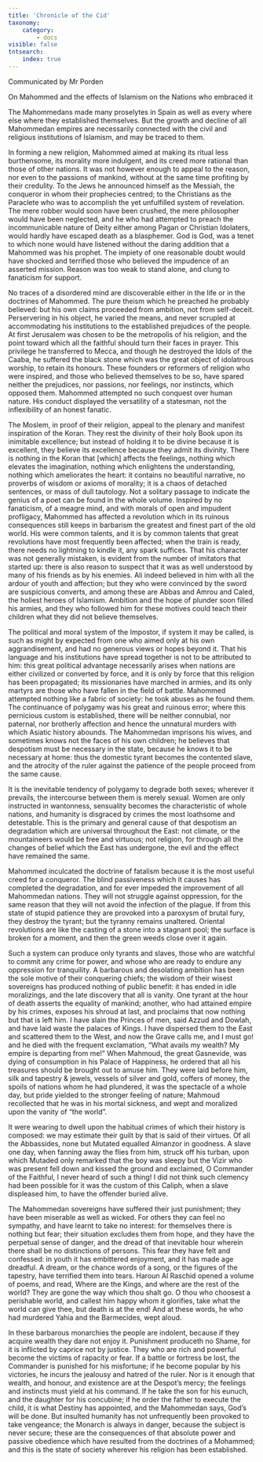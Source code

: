 ```yaml
---
title: 'Chronicle of the Cid'
taxonomy:
    category:
        - docs
visible: false
tntsearch:
    index: true
---
```


<div class="author">Communicated by Mr Porden</div>

<span class="pencil">On Mahommed and the effects of Islamism on the Nations who embraced it</span>

The Mahommedans made many proselytes in Spain as well as every where else where they established themselves. But the growth and decline of all Mahommedan empires are necessarily connected with the civil and religious institutions of Islamism, and may be traced to them.

In forming a new religion, Mahommed aimed at making its ritual less burthensome, its morality more indulgent, and its creed more rational than those of other nations. It was not however enough to appeal to the reason, nor even to the passions of mankind, without at the same time profiting by their credulity. To the Jews he announced himself as the Messiah, the conqueror in whom their prophecies centred; to the Christians as the Paraclete who was to accomplish the yet unfulfilled system of revelation. The mere robber would soon have been crushed, the mere philosopher would have been neglected, and he who had attempted to preach the incommunicable nature of Deity either among Pagan or Christian Idolaters, would hardly have escaped death as a blasphemer. God is God, was a tenet to which none would have listened without the daring addition that a Mahommed was his prophet. The impiety of one reasonable doubt would have shocked and terrified those who believed the impudence of an asserted mission. Reason was too weak to stand alone, and clung to fanaticism for support.

No traces of a disordered mind are discoverable either in the life or in the doctrines of Mahommed. The pure theism which he preached he probably believed: but his own claims proceeded from ambition, not from self-deceit. Perservering in his object, he varied the means, and never scrupled at accommodating his institutions to the established prejudices of the people. At first Jerusalem was chosen to be the metropolis of his religion, and the point toward which all the faithful should turn their faces in prayer. This privilege he transferred to Mecca, and though he destroyed the Idols of the Caaba, he suffered the black stone which was the great object of idolatrous worship, to retain its honours. These founders or reformers of religion who were inspired, and those who believed themselves to be so, have spared neither the prejudices, nor passions, nor feelings, nor instincts, which opposed them. Mahommed attempted no such conquest over human nature. His conduct displayed the versatility of a statesman, not the inflexibility of an honest fanatic.

The Moslem, in proof of their religion, appeal to the plenary and manifest inspiration of the Koran. They rest the divinity of their holy Book upon its inimitable excellence; but instead of holding it to be divine because it is excellent, they believe its excellence because they admit its divinity. There is nothing in the Koran that [which] affects the feelings, nothing which elevates the imagination, nothing which enlightens the understanding, nothing which ameliorates the heart: it contains no beautiful narrative, no proverbs of wisdom or axioms of morality; it is a chaos of detached sentences, or mass of dull tautology. Not a solitary passage to indicate the genius of a poet can be found in the whole volume. Inspired by no fanaticism, of a meagre mind, and with morals of open and impudent profligacy, Mahommed has affected a revolution which in its ruinous consequences still keeps in barbarism the greatest and finest part of the old world. His were common talents, and it is by common talents that great revolutions have most frequently been affected; when the train is ready, there needs no lightning to kindle it, any spark suffices. That his character was not generally mistaken, is evident from the number of imitators that started up: there is also reason to suspect that it was as well understood by many of his friends as by his enemies. Ali indeed believed in him with all the ardour of youth and affection; but they who were convinced by the sword are suspicious converts, and among these are Abbas and Amrou and Caled, the holiest heroes of Islamism. Ambition and the hope of plunder soon filled his armies, and they who followed him for these motives could teach their children what they did not believe themselves.

The political and moral system of the Impostor, if system it may be called, is such as might by expected from one who aimed only at his own aggrandisement, and had no generous views or hopes beyond it. That his language and his institutions have spread together is not to be attributed to him: this great political advantage necessarily arises when nations are either civilized or converted by force, and it is only by force that this religion has been propagated; its missionaries have marched in armies, and its only martyrs are those who have fallen in the field of battle. Mahommed attempted nothing like a fabric of society: he took abuses as he found them. The continuance of polygamy was his great and ruinous error; where this pernicious custom is established, there will be neither connubial, nor paternal, nor brotherly affection and hence the unnatural murders with which Asiatic history abounds. The Mahommedan imprisons his wives, and sometimes knows not the faces of his own children; he believes that despotism must be necessary in the state, because he knows it to be necessary at home: thus the domestic tyrant becomes the contented slave, and the atrocity of the ruler against the patience of the people proceed from the same cause.

It is the inevitable tendency of polygamy to degrade both sexes; wherever it prevails, the intercourse between them is merely sexual. Women are only instructed in wantonness, sensuality becomes the characteristic of whole nations, and humanity is disgraced by crimes the most loathsome and detestable. This is the primary and general cause of that despotism an degradation which are universal throughout the East: not climate, or the mountaineers would be free and virtuous; not religion, for through all the changes of belief which the East has undergone, the evil and the effect have remained the same.

Mahommed inculcated the doctrine of fatalism because it is the most useful creed for a conqueror. The blind passiveness which it causes has completed the degradation, and for ever impeded the improvement of all Mahommedan nations. They will not struggle against oppression, for the same reason that they will not avoid the infection of the plague. If from this state of stupid patience they are provoked into a paroxysm of brutal fury, they destroy the tyrant; but the tyranny remains unaltered. Oriental revolutions are like the casting of a stone into a stagnant pool; the surface is broken for a moment, and then the green weeds close over it again.

Such a system can produce only tyrants and slaves, those who are watchful to commit any crime for power, and whose who are ready to endure any oppression for tranquility. A barbarous and desolating ambition has been the sole motive of their conquering chiefs; the wisdom of their wisest sovereigns has produced nothing of public benefit: it has ended in idle moralizings, and the late discovery that all is vanity. One tyrant at the hour of death asserts the equality of mankind; another, who had attained empire by his crimes, exposes his shroud at last, and proclaims that now nothing but that is left him. I have slain the Princes of men, said Azzud and Dowlah, and have laid waste the palaces of Kings. I have dispersed them to the East and scattered them to the West, and now the Grave calls me, and I must go! and he died with the frequent exclamation, “What avails my wealth? My empire is departing from me!” When Mahmoud, the great Gasnevide, was dying of consumption in his Palace of Happiness, he ordered that all his treasures should be brought out to amuse him. They were laid before him, silk and tapestry & jewels, vessels of silver and gold, coffers of money, the spoils of nations whom he had plundered, it was the spectacle of a whole day, but pride yielded to the stronger feeling of nature; Mahmoud recollected that he was in his mortal sickness, and wept and moralized upon the vanity of “the world”.

It were wearing to dwell upon the habitual crimes of which their history is composed: we may estimate their guilt by that is said of their virtues. Of all the Abbassides, none but Mutated equalled Almanzor in goodness. A slave one day, when fanning away the flies from him, struck off his turban, upon which Mutaded only remarked that the boy was sleepy but the Vizir who was present fell down and kissed the ground and exclaimed, O Commander of the Faithful, I never heard of such a thing! I did not think such clemency had been possible for it was the custom of this Caliph, when a slave displeased him, to have the offender buried alive.

The Mahommedan sovereigns have suffered their just punishment; they have been miserable as well as wicked. For others they can feel no sympathy, and have learnt to take no interest: for themselves there is nothing but fear; their situation excludes them from hope, and they have the perpetual sense of danger, and the dread of that inevitable hour wherein there shall be no distinctions of persons. This fear they have felt and confessed: in youth it has embittered enjoyment, and it has made age dreadful. A dream, or the chance words of a song, or the figures of the tapestry, have terrified them into tears. Haroun Al Raschid opened a volume of poems, and read, Where are the Kings, and where are the rest of the world? They are gone the way which thou shalt go. O thou who choosest a perishable world, and callest him happy whom it glorifies, take what the world can give thee, but death is at the end! And at these words, he who had murdered Yahia and the Barmecides, wept aloud.

In these barbarous monarchies the people are indolent, because if they acquire wealth they dare not enjoy it. Punishment produceth no Shame, for it is inflicted by caprice not by justice. They who are rich and powerful become the victims of rapacity or fear. If a battle or fortress be lost, the Commander is punished for his misfortune; if he become popular by his victories, he incurs the jealousy and hatred of the ruler. Nor is it enough that wealth, and honour, and existence are at the Despot’s mercy; the feelings and instincts must yield at his command. If he take the son for his eunuch, and the daughter for his concubine; if he order the father to execute the child, it is what Destiny has appointed, and the Mahommedan says, God’s will be done. But insulted humanity has not unfrequently been provoked to take vengeance; the Monarch is always in danger, because the subject is never secure; these are the consequences of that absolute power and passive obedience which have resulted from the doctrines of a Mohammed; and this is the state of society wherever his religion has been established.